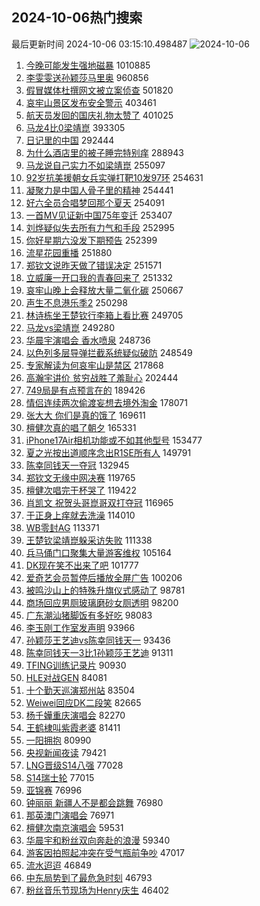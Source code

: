 ## 2024-10-06热门搜索 
最后更新时间 2024-10-06 03:15:10.498487 
![2024-10-06](https://imgs-storage.s3.us-east-005.backblazeb2.com/20241006/2024-10-06.png?versionId=4_z8fbbed132d73df8689c40f13_f119fca8f27a5dcb4_d20241005_m191509_c005_v0501021_t0053_u01728155709981) 
1. [今晚可能发生强地磁暴](https://s.weibo.com/weibo?q=%23%E4%BB%8A%E6%99%9A%E5%8F%AF%E8%83%BD%E5%8F%91%E7%94%9F%E5%BC%BA%E5%9C%B0%E7%A3%81%E6%9A%B4%23&t=31&band_rank=4&Refer=top) 1010885
1. [李雯雯送孙颖莎马里奥](https://s.weibo.com/weibo?q=%E6%9D%8E%E9%9B%AF%E9%9B%AF%E9%80%81%E5%AD%99%E9%A2%96%E8%8E%8E%E9%A9%AC%E9%87%8C%E5%A5%A5&t=31&band_rank=1&Refer=top) 960856
1. [假冒媒体杜撰网文被立案侦查](https://s.weibo.com/weibo?q=%23%E5%81%87%E5%86%92%E5%AA%92%E4%BD%93%E6%9D%9C%E6%92%B0%E7%BD%91%E6%96%87%E8%A2%AB%E7%AB%8B%E6%A1%88%E4%BE%A6%E6%9F%A5%23&t=31&band_rank=1&Refer=top) 501820
1. [哀牢山景区发布安全警示](https://s.weibo.com/weibo?q=%23%E5%93%80%E7%89%A2%E5%B1%B1%E6%99%AF%E5%8C%BA%E5%8F%91%E5%B8%83%E5%AE%89%E5%85%A8%E8%AD%A6%E7%A4%BA%23&t=31&band_rank=2&Refer=top) 403461
1. [航天员发回的国庆礼物太赞了](https://s.weibo.com/weibo?q=%23%E8%88%AA%E5%A4%A9%E5%91%98%E5%8F%91%E5%9B%9E%E7%9A%84%E5%9B%BD%E5%BA%86%E7%A4%BC%E7%89%A9%E5%A4%AA%E8%B5%9E%E4%BA%86%23&t=31&band_rank=3&Refer=top) 401025
1. [马龙4比0梁靖崑](https://s.weibo.com/weibo?q=%23%E9%A9%AC%E9%BE%994%E6%AF%940%E6%A2%81%E9%9D%96%E5%B4%91%23&t=31&band_rank=5&Refer=top) 393305
1. [日记里的中国](https://s.weibo.com/weibo?q=%23%E6%97%A5%E8%AE%B0%E9%87%8C%E7%9A%84%E4%B8%AD%E5%9B%BD%23&t=31&band_rank=3&Refer=top) 292444
1. [为什么酒店里的被子睡完特别痒](https://s.weibo.com/weibo?q=%23%E4%B8%BA%E4%BB%80%E4%B9%88%E9%85%92%E5%BA%97%E9%87%8C%E7%9A%84%E8%A2%AB%E5%AD%90%E7%9D%A1%E5%AE%8C%E7%89%B9%E5%88%AB%E7%97%92%23&t=31&band_rank=4&Refer=top) 288943
1. [马龙说自己实力不如梁靖崑](https://s.weibo.com/weibo?q=%23%E9%A9%AC%E9%BE%99%E8%AF%B4%E8%87%AA%E5%B7%B1%E5%AE%9E%E5%8A%9B%E4%B8%8D%E5%A6%82%E6%A2%81%E9%9D%96%E5%B4%91%23&t=31&band_rank=6&Refer=top) 255097
1. [92岁抗美援朝女兵实弹打靶10发97环](https://s.weibo.com/weibo?q=%2392%E5%B2%81%E6%8A%97%E7%BE%8E%E6%8F%B4%E6%9C%9D%E5%A5%B3%E5%85%B5%E5%AE%9E%E5%BC%B9%E6%89%93%E9%9D%B610%E5%8F%9197%E7%8E%AF%23&t=31&band_rank=7&Refer=top) 254631
1. [凝聚力是中国人骨子里的精神](https://s.weibo.com/weibo?q=%23%E5%87%9D%E8%81%9A%E5%8A%9B%E6%98%AF%E4%B8%AD%E5%9B%BD%E4%BA%BA%E9%AA%A8%E5%AD%90%E9%87%8C%E7%9A%84%E7%B2%BE%E7%A5%9E%23&t=31&band_rank=8&Refer=top) 254441
1. [好六全员合唱梦回那个夏天](https://s.weibo.com/weibo?q=%E5%A5%BD%E5%85%AD%E5%85%A8%E5%91%98%E5%90%88%E5%94%B1%E6%A2%A6%E5%9B%9E%E9%82%A3%E4%B8%AA%E5%A4%8F%E5%A4%A9&t=31&band_rank=9&Refer=top) 254091
1. [一首MV见证新中国75年变迁](https://s.weibo.com/weibo?q=%23%E4%B8%80%E9%A6%96MV%E8%A7%81%E8%AF%81%E6%96%B0%E4%B8%AD%E5%9B%BD75%E5%B9%B4%E5%8F%98%E8%BF%81%23&t=31&band_rank=10&Refer=top) 253407
1. [刘烨疑似失去所有力气和手段](https://s.weibo.com/weibo?q=%E5%88%98%E7%83%A8%E7%96%91%E4%BC%BC%E5%A4%B1%E5%8E%BB%E6%89%80%E6%9C%89%E5%8A%9B%E6%B0%94%E5%92%8C%E6%89%8B%E6%AE%B5&t=31&band_rank=11&Refer=top) 252995
1. [你好星期六没发下期预告](https://s.weibo.com/weibo?q=%23%E4%BD%A0%E5%A5%BD%E6%98%9F%E6%9C%9F%E5%85%AD%E6%B2%A1%E5%8F%91%E4%B8%8B%E6%9C%9F%E9%A2%84%E5%91%8A%23&t=31&band_rank=12&Refer=top) 252399
1. [流星花园重播](https://s.weibo.com/weibo?q=%E6%B5%81%E6%98%9F%E8%8A%B1%E5%9B%AD%E9%87%8D%E6%92%AD&t=31&band_rank=13&Refer=top) 251880
1. [郑钦文说昨天做了错误决定](https://s.weibo.com/weibo?q=%23%E9%83%91%E9%92%A6%E6%96%87%E8%AF%B4%E6%98%A8%E5%A4%A9%E5%81%9A%E4%BA%86%E9%94%99%E8%AF%AF%E5%86%B3%E5%AE%9A%23&t=31&band_rank=14&Refer=top) 251571
1. [立威廉一开口我的青春回来了](https://s.weibo.com/weibo?q=%E7%AB%8B%E5%A8%81%E5%BB%89%E4%B8%80%E5%BC%80%E5%8F%A3%E6%88%91%E7%9A%84%E9%9D%92%E6%98%A5%E5%9B%9E%E6%9D%A5%E4%BA%86&t=31&band_rank=15&Refer=top) 251332
1. [哀牢山晚上会释放大量二氧化碳](https://s.weibo.com/weibo?q=%23%E5%93%80%E7%89%A2%E5%B1%B1%E6%99%9A%E4%B8%8A%E4%BC%9A%E9%87%8A%E6%94%BE%E5%A4%A7%E9%87%8F%E4%BA%8C%E6%B0%A7%E5%8C%96%E7%A2%B3%23&t=31&band_rank=16&Refer=top) 250667
1. [声生不息港乐季2](https://s.weibo.com/weibo?q=%23%E5%A3%B0%E7%94%9F%E4%B8%8D%E6%81%AF%E6%B8%AF%E4%B9%90%E5%AD%A32%23&t=31&band_rank=17&Refer=top) 250298
1. [林诗栋坐王楚钦行李箱上看比赛](https://s.weibo.com/weibo?q=%23%E6%9E%97%E8%AF%97%E6%A0%8B%E5%9D%90%E7%8E%8B%E6%A5%9A%E9%92%A6%E8%A1%8C%E6%9D%8E%E7%AE%B1%E4%B8%8A%E7%9C%8B%E6%AF%94%E8%B5%9B%23&t=31&band_rank=18&Refer=top) 249705
1. [马龙vs梁靖崑](https://s.weibo.com/weibo?q=%E9%A9%AC%E9%BE%99vs%E6%A2%81%E9%9D%96%E5%B4%91&t=31&band_rank=19&Refer=top) 249280
1. [华晨宇演唱会 香水喷泉](https://s.weibo.com/weibo?q=%E5%8D%8E%E6%99%A8%E5%AE%87%E6%BC%94%E5%94%B1%E4%BC%9A%20%E9%A6%99%E6%B0%B4%E5%96%B7%E6%B3%89&t=31&band_rank=20&Refer=top) 248736
1. [以色列多层导弹拦截系统疑似破防](https://s.weibo.com/weibo?q=%23%E4%BB%A5%E8%89%B2%E5%88%97%E5%A4%9A%E5%B1%82%E5%AF%BC%E5%BC%B9%E6%8B%A6%E6%88%AA%E7%B3%BB%E7%BB%9F%E7%96%91%E4%BC%BC%E7%A0%B4%E9%98%B2%23&t=31&band_rank=21&Refer=top) 248549
1. [专家解读为何哀牢山是禁区](https://s.weibo.com/weibo?q=%23%E4%B8%93%E5%AE%B6%E8%A7%A3%E8%AF%BB%E4%B8%BA%E4%BD%95%E5%93%80%E7%89%A2%E5%B1%B1%E6%98%AF%E7%A6%81%E5%8C%BA%23&t=31&band_rank=22&Refer=top) 217868
1. [高瀚宇讲价 贫穷战胜了羞耻心](https://s.weibo.com/weibo?q=%E9%AB%98%E7%80%9A%E5%AE%87%E8%AE%B2%E4%BB%B7%20%E8%B4%AB%E7%A9%B7%E6%88%98%E8%83%9C%E4%BA%86%E7%BE%9E%E8%80%BB%E5%BF%83&t=31&band_rank=23&Refer=top) 202444
1. [749局是有点预言在的](https://s.weibo.com/weibo?q=749%E5%B1%80%E6%98%AF%E6%9C%89%E7%82%B9%E9%A2%84%E8%A8%80%E5%9C%A8%E7%9A%84&t=31&band_rank=24&Refer=top) 189426
1. [情侣连续两次偷渡妄想去境外淘金](https://s.weibo.com/weibo?q=%23%E6%83%85%E4%BE%A3%E8%BF%9E%E7%BB%AD%E4%B8%A4%E6%AC%A1%E5%81%B7%E6%B8%A1%E5%A6%84%E6%83%B3%E5%8E%BB%E5%A2%83%E5%A4%96%E6%B7%98%E9%87%91%23&t=31&band_rank=25&Refer=top) 178071
1. [张大大 你们是真的饿了](https://s.weibo.com/weibo?q=%E5%BC%A0%E5%A4%A7%E5%A4%A7%20%E4%BD%A0%E4%BB%AC%E6%98%AF%E7%9C%9F%E7%9A%84%E9%A5%BF%E4%BA%86&t=31&band_rank=11&Refer=top) 169611
1. [檀健次真的唱了朝夕](https://s.weibo.com/weibo?q=%23%E6%AA%80%E5%81%A5%E6%AC%A1%E7%9C%9F%E7%9A%84%E5%94%B1%E4%BA%86%E6%9C%9D%E5%A4%95%23&t=31&band_rank=26&Refer=top) 165331
1. [iPhone17Air相机功能或不如其他型号](https://s.weibo.com/weibo?q=%23iPhone17Air%E7%9B%B8%E6%9C%BA%E5%8A%9F%E8%83%BD%E6%88%96%E4%B8%8D%E5%A6%82%E5%85%B6%E4%BB%96%E5%9E%8B%E5%8F%B7%23&t=31&band_rank=27&Refer=top) 153477
1. [夏之光按出道顺序念出R1SE所有人](https://s.weibo.com/weibo?q=%E5%A4%8F%E4%B9%8B%E5%85%89%E6%8C%89%E5%87%BA%E9%81%93%E9%A1%BA%E5%BA%8F%E5%BF%B5%E5%87%BAR1SE%E6%89%80%E6%9C%89%E4%BA%BA&t=31&band_rank=28&Refer=top) 149791
1. [陈幸同钱天一夺冠](https://s.weibo.com/weibo?q=%23%E9%99%88%E5%B9%B8%E5%90%8C%E9%92%B1%E5%A4%A9%E4%B8%80%E5%A4%BA%E5%86%A0%23&t=31&band_rank=29&Refer=top) 132945
1. [郑钦文无缘中网决赛](https://s.weibo.com/weibo?q=%23%E9%83%91%E9%92%A6%E6%96%87%E6%97%A0%E7%BC%98%E4%B8%AD%E7%BD%91%E5%86%B3%E8%B5%9B%23&t=31&band_rank=30&Refer=top) 119765
1. [檀健次唱完干杯哭了](https://s.weibo.com/weibo?q=%23%E6%AA%80%E5%81%A5%E6%AC%A1%E5%94%B1%E5%AE%8C%E5%B9%B2%E6%9D%AF%E5%93%AD%E4%BA%86%23&t=31&band_rank=31&Refer=top) 119422
1. [肖凯文 祝贺头哥崑哥双打夺冠](https://s.weibo.com/weibo?q=%E8%82%96%E5%87%AF%E6%96%87%20%E7%A5%9D%E8%B4%BA%E5%A4%B4%E5%93%A5%E5%B4%91%E5%93%A5%E5%8F%8C%E6%89%93%E5%A4%BA%E5%86%A0&t=31&band_rank=32&Refer=top) 116965
1. [于正身上痒就去洗澡](https://s.weibo.com/weibo?q=%E4%BA%8E%E6%AD%A3%E8%BA%AB%E4%B8%8A%E7%97%92%E5%B0%B1%E5%8E%BB%E6%B4%97%E6%BE%A1&t=31&band_rank=33&Refer=top) 114010
1. [WB零封AG](https://s.weibo.com/weibo?q=%23WB%E9%9B%B6%E5%B0%81AG%23&t=31&band_rank=34&Refer=top) 113371
1. [王楚钦梁靖崑躲采访失败](https://s.weibo.com/weibo?q=%E7%8E%8B%E6%A5%9A%E9%92%A6%E6%A2%81%E9%9D%96%E5%B4%91%E8%BA%B2%E9%87%87%E8%AE%BF%E5%A4%B1%E8%B4%A5&t=31&band_rank=35&Refer=top) 111338
1. [兵马俑门口聚集大量游客维权](https://s.weibo.com/weibo?q=%23%E5%85%B5%E9%A9%AC%E4%BF%91%E9%97%A8%E5%8F%A3%E8%81%9A%E9%9B%86%E5%A4%A7%E9%87%8F%E6%B8%B8%E5%AE%A2%E7%BB%B4%E6%9D%83%23&t=31&band_rank=36&Refer=top) 105164
1. [DK现在笑不出来了吧](https://s.weibo.com/weibo?q=%23DK%E7%8E%B0%E5%9C%A8%E7%AC%91%E4%B8%8D%E5%87%BA%E6%9D%A5%E4%BA%86%E5%90%A7%23&t=31&band_rank=37&Refer=top) 101777
1. [爱奇艺会员暂停后播放全屏广告](https://s.weibo.com/weibo?q=%23%E7%88%B1%E5%A5%87%E8%89%BA%E4%BC%9A%E5%91%98%E6%9A%82%E5%81%9C%E5%90%8E%E6%92%AD%E6%94%BE%E5%85%A8%E5%B1%8F%E5%B9%BF%E5%91%8A%23&t=31&band_rank=38&Refer=top) 100206
1. [被鸣沙山上的特殊升旗仪式感动了](https://s.weibo.com/weibo?q=%23%E8%A2%AB%E9%B8%A3%E6%B2%99%E5%B1%B1%E4%B8%8A%E7%9A%84%E7%89%B9%E6%AE%8A%E5%8D%87%E6%97%97%E4%BB%AA%E5%BC%8F%E6%84%9F%E5%8A%A8%E4%BA%86%23&t=31&band_rank=39&Refer=top) 98781
1. [商场回应男厕玻璃磨砂女厕透明](https://s.weibo.com/weibo?q=%23%E5%95%86%E5%9C%BA%E5%9B%9E%E5%BA%94%E7%94%B7%E5%8E%95%E7%8E%BB%E7%92%83%E7%A3%A8%E7%A0%82%E5%A5%B3%E5%8E%95%E9%80%8F%E6%98%8E%23&t=31&band_rank=40&Refer=top) 98200
1. [广东潮汕猪脚饭有多好吃](https://s.weibo.com/weibo?q=%23%E5%B9%BF%E4%B8%9C%E6%BD%AE%E6%B1%95%E7%8C%AA%E8%84%9A%E9%A5%AD%E6%9C%89%E5%A4%9A%E5%A5%BD%E5%90%83%23&t=31&band_rank=45&Refer=top) 98083
1. [李玉刚工作室发声明](https://s.weibo.com/weibo?q=%23%E6%9D%8E%E7%8E%89%E5%88%9A%E5%B7%A5%E4%BD%9C%E5%AE%A4%E5%8F%91%E5%A3%B0%E6%98%8E%23&t=31&band_rank=41&Refer=top) 93966
1. [孙颖莎王艺迪vs陈幸同钱天一](https://s.weibo.com/weibo?q=%23%E5%AD%99%E9%A2%96%E8%8E%8E%E7%8E%8B%E8%89%BA%E8%BF%AAvs%E9%99%88%E5%B9%B8%E5%90%8C%E9%92%B1%E5%A4%A9%E4%B8%80%23&t=31&band_rank=42&Refer=top) 93436
1. [陈幸同钱天一3比1孙颖莎王艺迪](https://s.weibo.com/weibo?q=%23%E9%99%88%E5%B9%B8%E5%90%8C%E9%92%B1%E5%A4%A9%E4%B8%803%E6%AF%941%E5%AD%99%E9%A2%96%E8%8E%8E%E7%8E%8B%E8%89%BA%E8%BF%AA%23&t=31&band_rank=43&Refer=top) 91311
1. [TFING训练记录片](https://s.weibo.com/weibo?q=%23TFING%E8%AE%AD%E7%BB%83%E8%AE%B0%E5%BD%95%E7%89%87%23&t=31&band_rank=44&Refer=top) 90930
1. [HLE对战GEN](https://s.weibo.com/weibo?q=%23HLE%E5%AF%B9%E6%88%98GEN%23&t=31&band_rank=29&Refer=top) 84081
1. [十个勤天巡演郑州站](https://s.weibo.com/weibo?q=%E5%8D%81%E4%B8%AA%E5%8B%A4%E5%A4%A9%E5%B7%A1%E6%BC%94%E9%83%91%E5%B7%9E%E7%AB%99&t=31&band_rank=46&Refer=top) 83504
1. [Weiwei回应DK二段笑](https://s.weibo.com/weibo?q=%23Weiwei%E5%9B%9E%E5%BA%94DK%E4%BA%8C%E6%AE%B5%E7%AC%91%23&t=31&band_rank=47&Refer=top) 82665
1. [杨千嬅重庆演唱会](https://s.weibo.com/weibo?q=%E6%9D%A8%E5%8D%83%E5%AC%85%E9%87%8D%E5%BA%86%E6%BC%94%E5%94%B1%E4%BC%9A&t=31&band_rank=30&Refer=top) 82270
1. [王鹤棣叫紫霞老婆](https://s.weibo.com/weibo?q=%23%E7%8E%8B%E9%B9%A4%E6%A3%A3%E5%8F%AB%E7%B4%AB%E9%9C%9E%E8%80%81%E5%A9%86%23&t=31&band_rank=48&Refer=top) 81411
1. [一阳拥抱](https://s.weibo.com/weibo?q=%E4%B8%80%E9%98%B3%E6%8B%A5%E6%8A%B1&t=31&band_rank=49&Refer=top) 80990
1. [央视新闻夜读](https://s.weibo.com/weibo?q=%23%E5%A4%AE%E8%A7%86%E6%96%B0%E9%97%BB%E5%A4%9C%E8%AF%BB%23&t=31&band_rank=50&Refer=top) 79421
1. [LNG晋级S14八强](https://s.weibo.com/weibo?q=%23LNG%E6%99%8B%E7%BA%A7S14%E5%85%AB%E5%BC%BA%23&t=31&band_rank=41&Refer=top) 77028
1. [S14瑞士轮](https://s.weibo.com/weibo?q=S14%E7%91%9E%E5%A3%AB%E8%BD%AE&t=31&band_rank=43&Refer=top) 77015
1. [亚锦赛](https://s.weibo.com/weibo?q=%E4%BA%9A%E9%94%A6%E8%B5%9B&t=31&band_rank=47&Refer=top) 76996
1. [钟丽丽 新疆人不是都会跳舞](https://s.weibo.com/weibo?q=%E9%92%9F%E4%B8%BD%E4%B8%BD%20%E6%96%B0%E7%96%86%E4%BA%BA%E4%B8%8D%E6%98%AF%E9%83%BD%E4%BC%9A%E8%B7%B3%E8%88%9E&t=31&band_rank=49&Refer=top) 76980
1. [那英澳门演唱会](https://s.weibo.com/weibo?q=%E9%82%A3%E8%8B%B1%E6%BE%B3%E9%97%A8%E6%BC%94%E5%94%B1%E4%BC%9A&t=31&band_rank=50&Refer=top) 76971
1. [檀健次南京演唱会](https://s.weibo.com/weibo?q=%E6%AA%80%E5%81%A5%E6%AC%A1%E5%8D%97%E4%BA%AC%E6%BC%94%E5%94%B1%E4%BC%9A&t=31&band_rank=35&Refer=top) 59531
1. [华晨宇和粉丝双向奔赴的浪漫](https://s.weibo.com/weibo?q=%E5%8D%8E%E6%99%A8%E5%AE%87%E5%92%8C%E7%B2%89%E4%B8%9D%E5%8F%8C%E5%90%91%E5%A5%94%E8%B5%B4%E7%9A%84%E6%B5%AA%E6%BC%AB&t=31&band_rank=49&Refer=top) 59340
1. [游客因拍照起冲突在受气瓶前争吵](https://s.weibo.com/weibo?q=%23%E6%B8%B8%E5%AE%A2%E5%9B%A0%E6%8B%8D%E7%85%A7%E8%B5%B7%E5%86%B2%E7%AA%81%E5%9C%A8%E5%8F%97%E6%B0%94%E7%93%B6%E5%89%8D%E4%BA%89%E5%90%B5%23&t=31&band_rank=22&Refer=top) 47017
1. [流水迢迢](https://s.weibo.com/weibo?q=%E6%B5%81%E6%B0%B4%E8%BF%A2%E8%BF%A2&t=31&band_rank=30&Refer=top) 46849
1. [中东局势到了最危急时刻](https://s.weibo.com/weibo?q=%23%E4%B8%AD%E4%B8%9C%E5%B1%80%E5%8A%BF%E5%88%B0%E4%BA%86%E6%9C%80%E5%8D%B1%E6%80%A5%E6%97%B6%E5%88%BB%23&t=31&band_rank=32&Refer=top) 46793
1. [粉丝音乐节现场为Henry庆生](https://s.weibo.com/weibo?q=%E7%B2%89%E4%B8%9D%E9%9F%B3%E4%B9%90%E8%8A%82%E7%8E%B0%E5%9C%BA%E4%B8%BAHenry%E5%BA%86%E7%94%9F&t=31&band_rank=50&Refer=top) 46402
